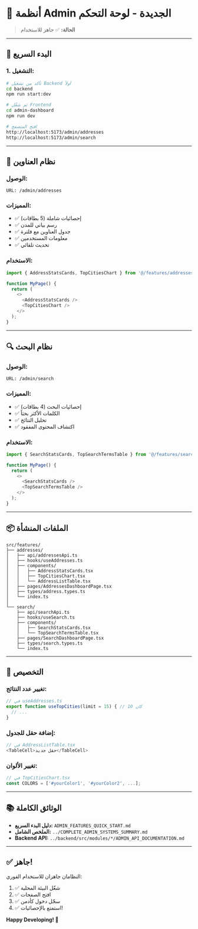 # 🎨 أنظمة Admin الجديدة - لوحة التحكم

> **الحالة:** ✅ جاهز للاستخدام

---

## 🚀 البدء السريع

### 1. التشغيل:

```bash
# تأكد من تشغيل Backend أولاً
cd backend
npm run start:dev

# ثم شغّل Frontend
cd admin-dashboard
npm run dev

# افتح المتصفح
http://localhost:5173/admin/addresses
http://localhost:5173/admin/search
```

---

## 📍 نظام العناوين

### الوصول:
```
URL: /admin/addresses
```

### المميزات:
- ✅ إحصائيات شاملة (5 بطاقات)
- ✅ رسم بياني للمدن
- ✅ جدول العناوين مع فلترة
- ✅ معلومات المستخدمين
- ✅ تحديث تلقائي

### الاستخدام:
```typescript
import { AddressStatsCards, TopCitiesChart } from '@/features/addresses';

function MyPage() {
  return (
    <>
      <AddressStatsCards />
      <TopCitiesChart />
    </>
  );
}
```

---

## 🔍 نظام البحث

### الوصول:
```
URL: /admin/search
```

### المميزات:
- ✅ إحصائيات البحث (4 بطاقات)
- ✅ الكلمات الأكثر بحثاً
- ✅ تحليل النتائج
- ✅ اكتشاف المحتوى المفقود

### الاستخدام:
```typescript
import { SearchStatsCards, TopSearchTermsTable } from '@/features/search';

function MyPage() {
  return (
    <>
      <SearchStatsCards />
      <TopSearchTermsTable />
    </>
  );
}
```

---

## 📦 الملفات المنشأة

```
src/features/
├── addresses/
│   ├── api/addressesApi.ts
│   ├── hooks/useAddresses.ts
│   ├── components/
│   │   ├── AddressStatsCards.tsx
│   │   ├── TopCitiesChart.tsx
│   │   └── AddressListTable.tsx
│   ├── pages/AddressesDashboardPage.tsx
│   ├── types/address.types.ts
│   └── index.ts
│
└── search/
    ├── api/searchApi.ts
    ├── hooks/useSearch.ts
    ├── components/
    │   ├── SearchStatsCards.tsx
    │   └── TopSearchTermsTable.tsx
    ├── pages/SearchDashboardPage.tsx
    ├── types/search.types.ts
    └── index.ts
```

---

## 🔧 التخصيص

### تغيير عدد النتائج:

```typescript
// في useAddresses.ts
export function useTopCities(limit = 15) { // كان 10
  // ...
}
```

### إضافة حقل للجدول:

```typescript
// في AddressListTable.tsx
<TableCell>حقل جديد</TableCell>
```

### تغيير الألوان:

```typescript
// في TopCitiesChart.tsx
const COLORS = ['#yourColor1', '#yourColor2', ...];
```

---

## 📚 الوثائق الكاملة

- **دليل البدء السريع:** `ADMIN_FEATURES_QUICK_START.md`
- **الملخص الشامل:** `../COMPLETE_ADMIN_SYSTEMS_SUMMARY.md`
- **Backend API:** `../backend/src/modules/*/ADMIN_API_DOCUMENTATION.md`

---

## ✅ جاهز!

النظامان جاهزان للاستخدام الفوري:

1. ✅ شغّل البيئة المحلية
2. ✅ افتح الصفحات
3. ✅ سجّل دخول كأدمن
4. ✅ استمتع بالإحصائيات!

**Happy Developing! 🚀**

